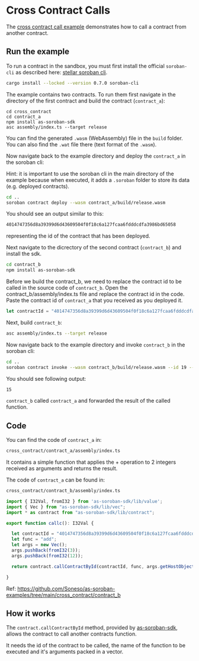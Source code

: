 # Cross Contract Calls

The [cross contract call example](https://github.com/Soneso/as-soroban-examples/tree/main/cross_contract) demonstrates how to call a contract from another contract.


## Run the example

To run a contract in the sandbox, you must first install the official `soroban-cli` as described here: [stellar soroban cli](https://github.com/stellar/soroban-cli).

```sh
cargo install --locked --version 0.7.0 soroban-cli
```

The example contains two contracts. To run them first navigate in the directory of the first contract and build the contract (`contract_a`):

```shell
cd cross_contract
cd contract_a
npm install as-soroban-sdk
asc assembly/index.ts --target release
```

You can find the generated `.wasm` (WebAssembly) file in the `build` folder. You can also find the `.wat` file there (text format of the `.wasm`).

Now navigate back to the example directory and deploy the `contract_a` in the soroban cli:

Hint: it is important to use the soroban cli in the main directory of the example because when executed, it adds a `.soroban` folder to store its data (e.g. deployed contracts).

```sh
cd ..
soroban contract deploy --wasm contract_a/build/release.wasm
```

You should see an output similar to this:

```sh
4014747356d8a39399d6d43609504f0f18c6a127fcaa6fdddcdfa3986bd65058
```
representing the id of the contract that has been deployed.

Next navigate to the dicrectory of the second contract (`contract_b`) and install the sdk.

```sh
cd contract_b
npm install as-soroban-sdk
```

Before we build the contract_b, we need to replace the contract id to be called in the source code of `contract_b`. 
Open the contract_b/assembly/index.ts file and replace the contract id in the code. Paste the contract id of `contract_a` that you received as you deployed it.

```typescript
let contractId = "4014747356d8a39399d6d43609504f0f18c6a127fcaa6fdddcdfa3986bd65058";
```

Next, build `contract_b`:

```sh
asc assembly/index.ts --target release
```

Now navigate back to the example directory and invoke `contract_b` in the soroban cli:

```sh
cd ..
soroban contract invoke --wasm contract_b/build/release.wasm --id 19 -- callc
```

You should see following output:
```sh
15
```

`contract_b` called `contract_a` and forwarded the result of the called function.


## Code

You can find the code of `contract_a` in:

```sh
cross_contract/contract_a/assembly/index.ts
```
It contains a simple function that applies the + operation to 2 integers received as arguments and returns the result.

The code of `contract_a` can be found in:

```sh
cross_contract/contract_b/assembly/index.ts
```


```typescript
import { I32Val, fromI32 } from 'as-soroban-sdk/lib/value';
import { Vec } from "as-soroban-sdk/lib/vec";
import * as contract from "as-soroban-sdk/lib/contract";

export function callc(): I32Val {

  let contractId = "4014747356d8a39399d6d43609504f0f18c6a127fcaa6fdddcdfa3986bd65058";
  let func = "add";
  let args = new Vec();
  args.pushBack(fromI32(3));
  args.pushBack(fromI32(12));

  return contract.callContractById(contractId, func, args.getHostObject());

}
```

Ref: https://github.com/Soneso/as-soroban-examples/tree/main/cross_contract/contract_b

## How it works

The `contract.callContractById` method, provided by [as-soroban-sdk](https://github.com/Soneso/as-soroban-sdk), allows the contract to call another contracts function.

It needs the id of the contract to be called, the name of the function to be executed and it's arguments packed in a vector.
